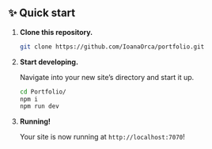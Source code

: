 ## ✨ Quick start

1.  **Clone this repository.**

    ```sh
    git clone https://github.com/IoanaOrca/portfolio.git
    ```

2.  **Start developing.**

    Navigate into your new site’s directory and start it up.

    ```sh
    cd Portfolio/
    npm i
    npm run dev
    ```

3.  **Running!**

    Your site is now running at `http://localhost:7070`!
